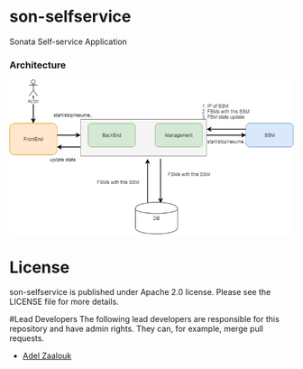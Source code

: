 # son-selfservice
Sonata Self-service Application


### Architecture
![Architecture](self-service-portal.png?raw=true "Self-service Portal Architecture")


# License
son-selfservice is published under Apache 2.0 license. Please see the LICENSE file for more details.



#Lead Developers
The following lead developers are responsible for this repository and have admin rights. They can, for example, merge pull requests.
- [Adel Zaalouk](https://github.com/zanetworker)
